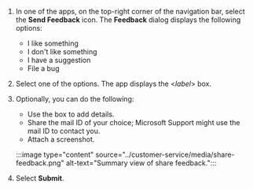 1. In one of the apps, on the top-right corner of the navigation bar, select the **Send Feedback** icon. The **Feedback** dialog displays the following options:

   - I like something
   - I don't like something
   - I have a suggestion
   - File a bug 
2. Select one of the options. The app displays the <_label_> box.

3. Optionally, you can do the following:
    - Use the <label> box to add details.
    - Share the mail ID of your choice; Microsoft Support might use the mail ID to contact you.
    - Attach a screenshot.

    :::image type="content" source="../customer-service/media/share-feedback.png" alt-text="Summary view of share feedback.":::

4. Select **Submit**.
